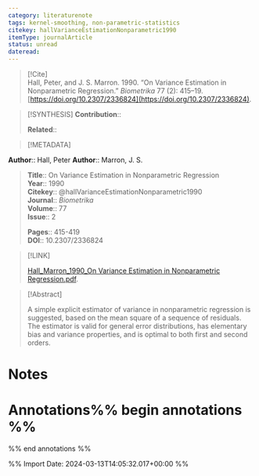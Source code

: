 ```yaml
---
category: literaturenote
tags: kernel-smoothing, non-parametric-statistics
citekey: hallVarianceEstimationNonparametric1990
itemType: journalArticle
status: unread  
dateread:  
---
```


> [!Cite]  
> Hall, Peter, and J. S. Marron. 1990. “On Variance Estimation in Nonparametric Regression.” _Biometrika_ 77 (2): 415–19. [https://doi.org/10.2307/2336824](https://doi.org/10.2307/2336824).

> [!SYNTHESIS] 
>**Contribution**::
>
>**Related**:: 
>

> [!METADATA]  
>
**Author**:: Hall, Peter
**Author**:: Marron, J. S.<br>
> **Title**:: On Variance Estimation in Nonparametric Regression    
> **Year**:: 1990     
> **Citekey**:: @hallVarianceEstimationNonparametric1990    
>**Journal**:: *Biometrika*    
>**Volume**:: 77    
>**Issue**:: 2     
>    
>    
>     
> **Pages**:: 415-419    
>**DOI**:: 10.2307/2336824    
>

> [!LINK] 
>
> [Hall_Marron_1990_On Variance Estimation in Nonparametric Regression.pdf](file:///Users/steven/Library/CloudStorage/GoogleDrive-steven.golovkine@ul.ie/My%20Drive/bibliography/Biometrika/1990/Hall_Marron_1990_On%20Variance%20Estimation%20in%20Nonparametric%20Regression.pdf).

>[!Abstract]
>
>A simple explicit estimator of variance in nonparametric regression is suggested, based on the mean square of a sequence of residuals. The estimator is valid for general error distributions, has elementary bias and variance properties, and is optimal to both first and second orders.
>>


# Notes<br>
# Annotations%% begin annotations %%  
 
  
%% end annotations %%

%% Import Date: 2024-03-13T14:05:32.017+00:00 %%

